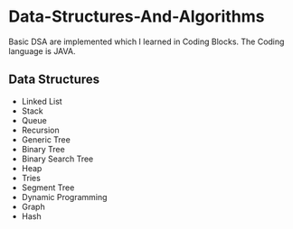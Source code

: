 # Data-Structures-And-Algorithms
Basic DSA are implemented which I learned in Coding Blocks.
The Coding language is JAVA.

## Data Structures
* Linked List
* Stack
* Queue
* Recursion
* Generic Tree
* Binary Tree
* Binary Search Tree
* Heap
* Tries
* Segment Tree
* Dynamic Programming
* Graph
* Hash
